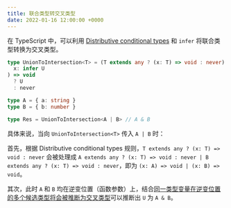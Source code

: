 ```yaml
---
title: 联合类型转交叉类型
date: 2022-01-16 12:00:00 +0000
---
```


在 TypeScript 中，可以利用 [Distributive conditional types](https://www.typescriptlang.org/docs/handbook/release-notes/typescript-2-8.html#distributive-conditional-types) 和 `infer` 将联合类型转换为交叉类型。

```ts
type UnionToIntersection<T> = (T extends any ? (x: T) => void : never) extends (
  x: infer U
) => void
  ? U
  : never

type A = { a: string }
type B = { b: number }

type Res = UnionToIntersection<A | B> // A & B
```

具体来说，当向 `UnionToIntersection<T>` 传入 `A | B` 时：

首先，根据 Distributive conditional types 规则，`T extends any ? (x: T) => void : never` 会被处理成 `A extends any ? (x: T) => void : never | B extends any ? (x: T) => void : never`，即为 `(x: A) => void | (x: B) => void`。

其次，此时 `A` 和 `B` 均在逆变位置（函数参数）上，结合[同一类型变量在逆变位置的多个候选类型将会被推断为交叉类型](https://www.typescriptlang.org/docs/handbook/release-notes/typescript-2-8.html#type-inference-in-conditional-types)可以推断出 `U` 为 `A & B`。
